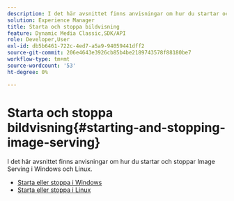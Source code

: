 ```yaml
---
description: I det här avsnittet finns anvisningar om hur du startar och stoppar Image Serving i Windows och Linux.
solution: Experience Manager
title: Starta och stoppa bildvisning
feature: Dynamic Media Classic,SDK/API
role: Developer,User
exl-id: db5b6461-722c-4ed7-a5a9-94059441dff2
source-git-commit: 206e4643e3926cb85b4be2189743578f88180be7
workflow-type: tm+mt
source-wordcount: '53'
ht-degree: 0%

---
```


# Starta och stoppa bildvisning{#starting-and-stopping-image-serving}

I det här avsnittet finns anvisningar om hur du startar och stoppar Image Serving i Windows och Linux.

* [Starta eller stoppa i Windows](t-startstop-windows.md)
* [Starta eller stoppa i Linux](t-startstop-linux.md)
